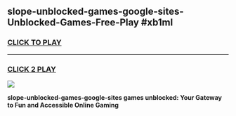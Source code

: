 
## slope-unblocked-games-google-sites-Unblocked-Games-Free-Play #xb1ml
<h3>
<a href="https://us.freeplayer.one?title=slope-unblocked-games-google-sites&ref=9M">CLICK TO PLAY</a></h3>
<hr>

<h3>
<a href="https://us.freeplayer.one?title=slope-unblocked-games-google-sites&ref=9M">CLICK 2 PLAY</a>
  
</h3>

<a href="https://us.freeplayer.one?title=slope-unblocked-games-google-sites&ref=9M"><img src="https://clearcache.store/games.png"></a>


**slope-unblocked-games-google-sites games unblocked: Your Gateway to Fun and Accessible Online Gaming**
